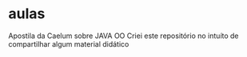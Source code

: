 # aulas
Apostila da Caelum sobre JAVA OO
Criei este repositório no intuíto de compartilhar algum material didático 

